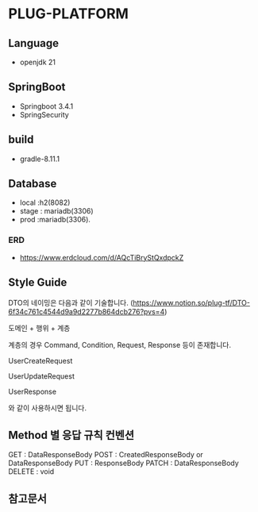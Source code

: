 # PLUG-PLATFORM

## Language

- openjdk 21

## SpringBoot

- Springboot 3.4.1
- SpringSecurity

## build

- gradle-8.11.1

## Database

- local :h2(8082)
- stage : mariadb(3306)
- prod :mariadb(3306).

### ERD
- https://www.erdcloud.com/d/AQcTiBryStQxdpckZ

## Style Guide
DTO의 네이밍은 다음과 같이 기술합니다. (https://www.notion.so/plug-tf/DTO-6f34c761c4544d9a9d2277b864dcb276?pvs=4)

도메인 + 행위 + 계층

계층의 경우 Command, Condition, Request, Response 등이 존재합니다.

UserCreateRequest

UserUpdateRequest

UserResponse

와 같이 사용하시면 됩니다.

## Method 별 응답 규칙 컨벤션

GET : DataResponseBody<T>
POST : CreatedResponseBody<Long> or DataResponseBody<T>
PUT : ResponseBody
PATCH : DataResponseBody<T>
DELETE : void

## 참고문서


